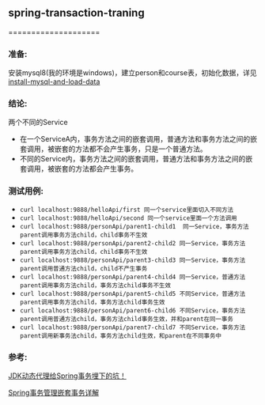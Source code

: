 ## spring-transaction-traning
====================

### 准备:
安装mysql8(我的环境是windows)，建立person和course表，初始化数据，详见[install-mysql-and-load-data](/src/main/resources/windows-install-mysql.md)

### 结论:
两个不同的Service
- 在一个ServiceA内，事务方法之间的嵌套调用，普通方法和事务方法之间的嵌套调用，被嵌套的方法都不会产生事务，只是一个普通方法。
- 不同的Service内，事务方法之间的嵌套调用，普通方法和事务方法之间的嵌套调用，被嵌套的方法都会产生事务。


### 测试用例:
- `curl localhost:9888/helloApi/first 同一个service里面切入不同方法`
- `curl localhost:9888/helloApi/second 同一个service里面一个方法调用`
- `curl localhost:9888/personApi/parent1-child1  同一Service，事务方法parent调用事务方法child，child事务不生效`
- `curl localhost:9888/personApi/parent2-child2 同一Service，事务方法parent调用事务方法child，child事务不生效`
- `curl localhost:9888/personApi/parent3-child3 同一Service，事务方法parent调用普通方法child，child不产生事务`
- `curl localhost:9888/personApi/parent4-child4 同一Service，普通方法parent调用事务方法child，事务方法child事务不生效`
- `curl localhost:9888/personApi/parent5-child5 不同Service，普通方法parent调用事务方法child，事务方法child事务生效`
- `curl localhost:9888/personApi/parent6-child6 不同Service，事务方法parent调用普通方法child，事务方法child事务生效，并和parent在同一事务`
- `curl localhost:9888/personApi/parent7-child7 不同Service，事务方法parent调用新事务法child，事务方法child生效，和parent在不同事务中`

### 参考:
[JDK动态代理给Spring事务埋下的坑！](https://blog.csdn.net/bntx2jsqfehy7/article/details/79040349)

[Spring事务管理嵌套事务详解](https://blog.csdn.net/levae1024/article/details/82998386)

